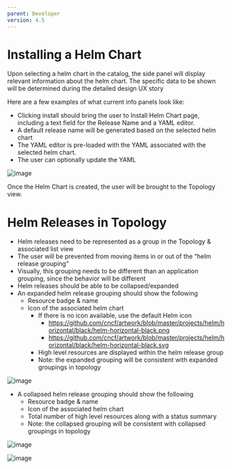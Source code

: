 ```yaml
---
parent: Developer
version: 4.5
---
```

# Installing a Helm Chart
Upon selecting a helm chart in the catalog, the side panel will display relevant information about the helm chart.  The specific data to be shown will be determined during the detailed design UX story

Here are a few examples of what current info panels look like:

* Clicking install should bring the user to Install Helm Chart page, including a text field for the Release Name and a YAML editor.
* A default release name will be generated based on the selected helm chart
* The YAML editor is pre-loaded with the YAML associated with the selected helm chart.  
* The user can optionally update the YAML

![image](https://openshift.github.io/openshift-origin-design/designs/developer/add-44/From-Catalog/img/InstallHelmChart.png)

Once the Helm Chart is created, the user will be brought to the Topology view.

# Helm Releases in Topology
* Helm releases need to be represented as a group in the Topology & associated list view
* The user will be prevented from moving items in or out of the “helm release grouping”
* Visually, this grouping needs to be different than an application grouping, since the behavior will be different
* Helm releases should be able to be collapsed/expanded
* An expanded helm release grouping should show the following
  * Resource badge & name
  * Icon of the associated helm chart
    * If there is no icon available, use the default Helm icon
      * https://github.com/cncf/artwork/blob/master/projects/helm/horizontal/black/helm-horizontal-black.png
      * https://github.com/cncf/artwork/blob/master/projects/helm/horizontal/black/helm-horizontal-black.svg
    * High level resources are displayed within the helm release group
    * Note:  the expanded grouping will be consistent with expanded groupings in topology

![image](https://openshift.github.io/openshift-origin-design/designs/developer/add-44/From-Catalog/img/HelmReleases-Topology.png)

* A collapsed helm release grouping should show the following
  * Resource badge & name
  * Icon of the associated helm chart
  * Total number of high level resources along with a status summary
  * Note:  the collapsed grouping will be consistent with collapsed groupings in topology

![image](https://openshift.github.io/openshift-origin-design/designs/developer/add-44/From-Catalog/img/HelmReleases-Collapsed-Topology.png)

![image](https://openshift.github.io/openshift-origin-design/designs/developer/add-44/From-Catalog/img/HelmReleases-Collapsed-Topology-SidePanel.png)
